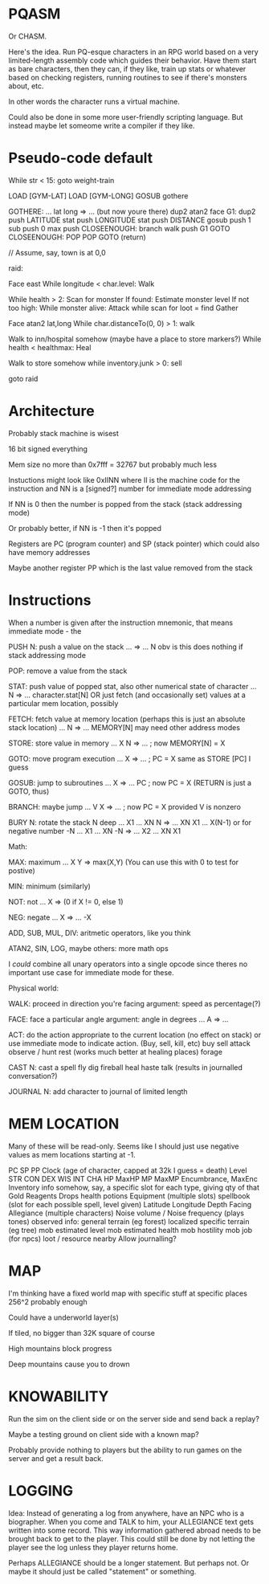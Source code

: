 PQASM
=====

Or CHASM.

Here's the idea. Run PQ-esque characters in an RPG world based on a very
limited-length assembly code which guides their behavior. Have them start as
bare characters, then they can, if they like, train up stats or whatever
based on checking registers, running routines to see if there's monsters
about, etc.

In other words the character runs a virtual machine.

Could also be done in some more user-friendly scripting language. But instead
maybe let someome write a compiler if they like.


Pseudo-code default
===================

While str < 15:
	goto weight-train

LOAD [GYM-LAT]
LOAD [GYM-LONG]
GOSUB gothere

GOTHERE: ... lat long => ... (but now youre there)
dup2
atan2
face
G1:
dup2
push LATITUDE
stat
push LONGITUDE
stat
push DISTANCE
gosub
push 1
sub
push 0
max
push CLOSEENOUGH:
branch
walk
push G1
GOTO
CLOSEENOUGH:
POP
POP
GOTO (return)


// Assume, say, town is at 0,0

raid:

Face east
While longitude < char.level:
  Walk

While health > 2:
  Scan for monster
  If found:
    Estimate monster level
    If not too high:
      While monster alive:
        Attack
      while scan for loot = find
        Gather

Face atan2 lat,long
While char.distanceTo(0, 0) > 1:
  walk

Walk to inn/hospital somehow (maybe have a place to store markers?)
While health < healthmax:
  Heal

Walk to store somehow
while inventory.junk > 0:
  sell

goto raid


Architecture
============

Probably stack machine is wisest

16 bit signed everything

Mem size no more than 0x7fff = 32767 but probably much less

Instuctions might look like 0xIINN where II is the machine code for the
instruction and NN is a [signed?] number for immediate mode addressing

If NN is 0 then the number is popped from the stack (stack addressing mode)

Or probably better, if NN is -1 then it's popped

Registers are PC (program counter) and SP (stack pointer) which could also
have memory addresses

Maybe another register PP which is the last value removed from the stack

Instructions
============

When a number is given after the instruction mnemonic, that means immediate mode - the

PUSH N: push a value on the stack
... => ... N
obv is this does nothing if stack addressing mode

POP: remove a value from the stack

STAT: push value of popped stat, also other numerical state of character
... N => ... character.stat[N]
OR just fetch (and occasionally set) values at a particular mem location, possibly

FETCH: fetch value at memory location (perhaps this is just an absolute stack location)
... N => ... MEMORY[N]
may need other address modes

STORE: store value in memory
... X N => ... ; now MEMORY[N] = X

GOTO: move program execution
... X => ... ; PC = X
same as STORE [PC] I guess

GOSUB: jump to subroutines
... X => ... PC ; now PC = X
(RETURN is just a GOTO, thus)

BRANCH: maybe jump
... V X => ... ; now PC = X provided V is nonzero

BURY N: rotate the stack N deep
... X1 ... XN N => ... XN X1 ... X(N-1)
or for negative number -N
... X1 ... XN -N => ... X2 ... XN X1


Math:

MAX: maximum
... X Y => max(X,Y)
(You can use this with 0 to test for postive)

MIN: minimum
(similarly)

NOT: not
... X => (0 if X != 0, else 1)

NEG: negate
... X => ... -X

ADD, SUB, MUL, DIV: aritmetic operators, like you think

ATAN2, SIN, LOG, maybe others: more math ops

I *could* combine all unary operators into a single opcode since theres no
important use case for immediate mode for these.


Physical world:

WALK: proceed in direction you're facing
argument: speed as percentage(?)

FACE: face a particular angle
argument: angle in degrees
... A => ...

ACT: do the action appropriate to the current location
(no effect on stack) or use immediate mode to indicate action. (Buy, sell, kill, etc)
buy
sell
attack
observe / hunt
rest (works much better at healing places)
forage

CAST N: cast a spell
  fly
  dig
  fireball
  heal
  haste
  talk (results in journalled conversation?)

JOURNAL N: add character to journal of limited length



MEM LOCATION
============

Many of these will be read-only. Seems like I should just use negative values
as mem locations starting at -1.

PC
SP
PP
Clock (age of character, capped at 32k I guess = death)
Level
STR CON DEX WIS INT CHA
HP MaxHP MP MaxMP
Encumbrance, MaxEnc
Inventory info somehow, say, a specific slot for each type, giving qty of that
	Gold
	Reagents
	Drops
	health potions
Equipment (multiple slots)
spellbook (slot for each possible spell, level given)
Latitude Longitude Depth Facing
Allegiance (multiple characters)
Noise volume / Noise frequency (plays tones)
observed info:
  general terrain (eg forest)
  localized specific terrain (eg tree)
  mob estimated level
  mob estimated health
  mob hostility
  mob job (for npcs)
  loot / resource nearby
Allow journalling?




MAP
===

I'm thinking have a fixed world map with specific stuff at specific places 256^2 probably enough

Could have a underworld layer(s)

If tiled, no bigger than 32K square of course

High mountains block progress

Deep mountains cause you to drown



KNOWABILITY
===========

Run the sim on the client side or on the server side and send back a replay?

Maybe a testing ground on client side with a known map?

Probably provide nothing to players but the ability to run games on the server
and get a result back.


LOGGING
=======

Idea: Instead of generating a log from anywhere, have an NPC who is a
biographer. When you come and TALK to him, your ALLEGIANCE text gets written
into some record. This way information gathered abroad needs to be brought
back to get to the player. This could still be done by not letting the player
see the log unless they player returns home.

Perhaps ALLEGIANCE should be a longer statement. But perhaps not. Or maybe it
should just be called "statement" or something.




